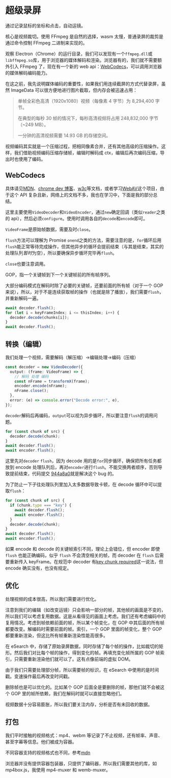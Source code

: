 # 超级录屏

通过记录鼠标的坐标和点击，自动运镜。

核心是视频裁切。使用 FFmpeg 是自然的选择，wasm 太慢，普通录屏的裁剪是通过命令控制 FFmpeg 二进制来实现的。

观察 Electron（Chrome）的运行目录，我们可以发现有一个`ffmpeg.dll`或`libffmpeg.so`库，用于浏览器的媒体解码和渲染。浏览器有的，我们就不需要额外引入 FFmpeg 了，现在有一个新的 web api：[WebCodecs](https://developer.mozilla.org/zh-CN/docs/Web/API/WebCodecs_API)，可以调用浏览器的媒体解码编码能力。

在这之前，我先说明媒体编码的重要性，如果我们用连续截屏的方式代替录屏，虽然 ImageData 可以很方便地进行图片截取，但内存会被迅速占用：

> 单帧全彩色高清（1920x1080）视频（每像素 4 字节）为 8,294,400 字节。
>
> 在典型的每秒 30 帧的情况下，每秒高清视频将占用 248,832,000 字节（~249 MB）。
>
> 一分钟的高清视频需要 14.93 GB 的存储空间。

视频编码其实就是一个压缩过程，把相同像素合并，还有其他高级的压缩操作。这样，我们借助视频编码压缩存储帧，编辑时解码成 ctx，编辑后再次编码压缩，导出时也使用了编码。

## WebCodecs

具体请见[MDN](https://developer.mozilla.org/zh-CN/docs/Web/API/WebCodecs_API)、[chrome dev 博客](https://developer.chrome.google.cn/docs/web-platform/best-practices/webcodecs?hl=zh-cn)、[w3c](https://w3c.github.io/webcodecs)等文档，或者学习[WebAV](https://github.com/bilibili/WebAV)这个项目，由于这个 API 复杂且新，网络上的文档不多，我也在学习中，下面是我的部分总结。

这里主要使用`VideoDecoder`和`VideoEncoder`，通过`new`确定回调（类似`reader`之类的 api），然后必须`configure`。使用时调用各自的`decode`和`encode`即可。

`VideoFrame`是原始帧数据，需要及时`close`。

`flush`方法可以理解为 Promise `onend`之类的方法，需要注意的是，`for`循环后用`flush`能正常等待完成操作，但其他异步的循环会提前结束（与其是结束，其实的处理队列*暂时*为空），所以要确保异步循环完毕再`flush`。

`close`也要注意调用。

GOP，指一个关键帧到下一个关键帧前的所有帧序列。

大部分编码模式在解码时除了必要的关键帧，还要前面的所有帧（对于一个 GOP 来说），所以，对于不是连续获取帧的操作（也就是除了播放），我们需要`flush`，并重新解码一遍。

```ts
await decoder.flush();
for (let i = keyFrameIndex; i <= thisIndex; i++) {
  decoder.decode(chunks[i]);
}
await decoder.flush();
```

## 转换（编辑）

我们处理一个视频，需要解码（解压缩）->编辑处理->编码（压缩）

```ts
const decoder = new VideoDecoder({
  output: (frame: VideoFrame) => {
    // 解码 处理 编码
    const nFrame = transformX(frame);
    encoder.encode(nFrame);
    nFrame.close();
  },
  error: (e) => console.error("Decode error:", e),
});
```

`decoder`解码后再编码，`output`可以视为异步循环，所以要注意`flush`的调用问题。

```ts
for (const chunk of src) {
  decoder.decode(chunk);
}
await decoder.flush();
await encoder.flush();
```

这里先对`decoder` `flush`，因为 decode 用的是`for`同步循环，确保把所有任务都放到 encode 处理队列后，再对`encoder`进行`flush`。不能交换两者顺序，否则导致提前结束，代码提交 [944a8a0](https://github.com/xushengfeng/eSearch/commit/944a8a0f27cb488a6c6b62d61c74901dfa7b812a)就是解决这个 bug 的。

为了防止一下子往处理队列里加入太多数据导致卡顿，在 decode 循环中可以提取`flush`：

```ts
for (const chunk of src) {
  if (chunk.type === "key") {
    await decoder.flush();
    await encoder.flush();
  }
  decoder.decode(chunk);
}
await decoder.flush();
await encoder.flush();
```

如果 encode 和 decode 的关键帧索引不同，理论上会错位，但 encoder 即使 `flush` 也能正确编码，似乎 `flush` 不会清空相关的帧，而 decoder 在 `flush` 后需要重新传入 keyFrame。在规范中 decoder 有[key chunk required](https://www.w3.org/TR/webcodecs/#dom-videodecoder-key-chunk-required-slot)这一说法，但 encode 确实没有，也没有规定。

## 优化

处理视频的成本很高，所以我们需要进行优化。

注意到我们的编辑（如改变运镜）只会影响一部分的帧，其他帧的画面是不变的，所以我们可以考虑复用数据。这是从看得见的画面上考虑。我们还有考虑编码中的复用情况。考虑到帧依赖前面的帧，所以某个帧变化，在 GOP 中其后面的所有帧都要改变。解编码时需要前面的帧。索引，一个 GOP 里面的帧变化，整个 GOP 都要重新渲染，但这比所有帧重新渲染性能高很多。

在 eSearch 中，存储了原始录屏数据，同时存储了每个帧的操作，比如裁切的矩形。然后我们对比每个帧的操作，得到变化的帧。再填充变化帧所属的 GOP 帧索引，只需要重新渲染他们就可以了。这有点像前端的虚拟 DOM。

由于我们只需要处理部分帧，所以需要帧的标识，在 eSearch 中使用的是时间戳。变速操作最后再改变时间戳。

删除帧也是可以优化的。比如某个 GOP 后面全是要删除的帧，那他们就不会被这个 GOP 里的帧所依赖，我们在解码时就可以直接忽略他们。

视频数据十分容易膨胀，所以我们要关注内存，分析是否有未回收的数据。

## 打包

我们平时接触的视频格式：mp4、webm 等记录了不止视频，还有帧率、声音、甚至字幕等信息。他们被成为容器。

不同容器支持的视频格式也不同，参考[mdn](https://developer.mozilla.org/zh-CN/docs/Web/Media/Formats/Video_codecs#%E7%BC%96%E8%A7%A3%E7%A0%81%E5%99%A8%E8%AF%A6%E7%BB%86%E4%BF%A1%E6%81%AF)

浏览器并没有提供容器包装器，只提供了编码器，所以我们需要其他的库，如 mp4box.js，我使用 mp4-muxer 和 wemb-muxer。
